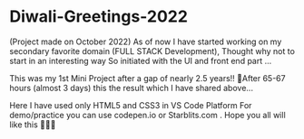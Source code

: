 # Diwali-Greetings-2022
(Project made on October 2022)
As of now I have started working on my secondary favorite domain 
(FULL STACK Development), 
Thought why not to start in an interesting way
So initiated with the UI and front end part ...

This was my 1st Mini Project after a gap of nearly 2.5 years!! 
🤕After 65-67 hours (almost 3 days) this the result which I have shared above... 

Here I have used only HTML5 and CSS3 in VS Code Platform
For demo/practice you can use codepen.io or Starblits.com
. 
Hope you all will like this 👩‍💻🙌
